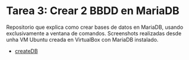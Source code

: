 # Tarea 3: Crear 2 BBDD en MariaDB

Repositorio que explica como crear bases de datos en MariaDB, usando exclusivamente a ventana de comandos. Screenshots realizadas desde unha VM Ubuntu creada en VirtualBox con MariaDB instalado.

- [createDB](DDL1_DDL2.md)
